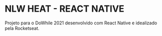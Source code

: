 # NLW HEAT - REACT NATIVE

Projeto para o DoWhile 2021 desenvolvido com React Native e idealizado pela Rocketseat.
